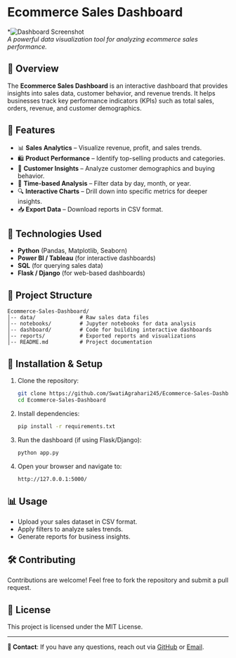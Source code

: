 # Ecommerce Sales Dashboard

*![Dashboard Screenshot](path/to/screenshot.png)  
*A powerful data visualization tool for analyzing ecommerce sales performance.*

## 📌 Overview
The **Ecommerce Sales Dashboard** is an interactive dashboard that provides insights into sales data, customer behavior, and revenue trends. It helps businesses track key performance indicators (KPIs) such as total sales, orders, revenue, and customer demographics.

## 🎯 Features
- 📊 **Sales Analytics** – Visualize revenue, profit, and sales trends.
- 🛍️ **Product Performance** – Identify top-selling products and categories.
- 👥 **Customer Insights** – Analyze customer demographics and buying behavior.
- 📅 **Time-based Analysis** – Filter data by day, month, or year.
- 🔍 **Interactive Charts** – Drill down into specific metrics for deeper insights.
- 📥 **Export Data** – Download reports in CSV format.

## 🚀 Technologies Used
- **Python** (Pandas, Matplotlib, Seaborn)
- **Power BI / Tableau** (for interactive dashboards)
- **SQL** (for querying sales data)
- **Flask / Django** (for web-based dashboards)

## 📂 Project Structure
```
Ecommerce-Sales-Dashboard/
│-- data/              # Raw sales data files
│-- notebooks/         # Jupyter notebooks for data analysis
│-- dashboard/         # Code for building interactive dashboards
│-- reports/           # Exported reports and visualizations
│-- README.md          # Project documentation
```

## 📌 Installation & Setup
1. Clone the repository:
   ```bash
   git clone https://github.com/SwatiAgrahari245/Ecommerce-Sales-Dashboard.git
   cd Ecommerce-Sales-Dashboard
   ```
2. Install dependencies:
   ```bash
   pip install -r requirements.txt
   ```
3. Run the dashboard (if using Flask/Django):
   ```bash
   python app.py
   ```
4. Open your browser and navigate to:
   ```
   http://127.0.0.1:5000/
   ```

## 📊 Usage
- Upload your sales dataset in CSV format.
- Apply filters to analyze sales trends.
- Generate reports for business insights.

## 🛠️ Contributing
Contributions are welcome! Feel free to fork the repository and submit a pull request.

## 📜 License
This project is licensed under the MIT License.

---
**📧 Contact**: If you have any questions, reach out via [GitHub](https://github.com/SwatiAgrahari245) or [Email](mailto:swatiagrahari245@gmail.com).


